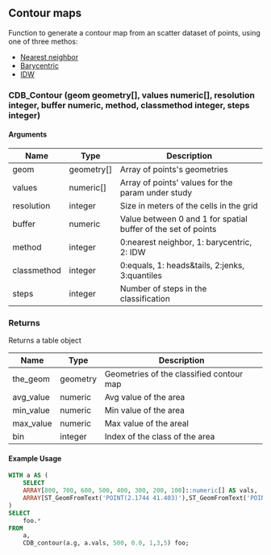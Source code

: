 ## Contour maps

Function to generate a contour map from an scatter dataset of points, using one of three methos:

* [Nearest neighbor](https://en.wikipedia.org/wiki/Nearest-neighbor_interpolation)
* [Barycentric](https://en.wikipedia.org/wiki/Barycentric_coordinate_system)
* [IDW](https://en.wikipedia.org/wiki/Inverse_distance_weighting)

### CDB_Contour (geom geometry[], values numeric[], resolution integer, buffer numeric, method, classmethod integer, steps integer)

#### Arguments

| Name | Type | Description |
|------|------|-------------|
| geom   | geometry[]  | Array of points's geometries |
| values | numeric[]   | Array of points' values for the param under study|
| resolution   | integer     | Size in meters of the cells in the grid|
| buffer   | numeric     | Value between 0 and 1 for spatial buffer of the set of points
| method   | integer     | 0:nearest neighbor, 1: barycentric, 2: IDW|
| classmethod   | integer     | 0:equals, 1: heads&tails, 2:jenks, 3:quantiles |
| steps   | integer     | Number of steps in the classification|

### Returns
Returns a table object

| Name | Type | Description |
|------|------|-------------|
| the_geom   | geometry  | Geometries of the classified contour map|
| avg_value | numeric   | Avg value of the area|
| min_value | numeric   | Min value of the area|
| max_value | numeric   | Max value of the areal|
| bin | integer   | Index of the class of the area|

#### Example Usage

```sql
WITH a AS (
    SELECT
    ARRAY[800, 700, 600, 500, 400, 300, 200, 100]::numeric[] AS vals,
    ARRAY[ST_GeomFromText('POINT(2.1744 41.403)'),ST_GeomFromText('POINT(2.1228 41.380)'),ST_GeomFromText('POINT(2.1511 41.374)'),ST_GeomFromText('POINT(2.1528 41.413)'),ST_GeomFromText('POINT(2.165 41.391)'),ST_GeomFromText('POINT(2.1498 41.371)'),ST_GeomFromText('POINT(2.1533 41.368)'),ST_GeomFromText('POINT(2.131386 41.41399)')] AS g
)
SELECT
    foo.*
FROM
    a,
    CDB_contour(a.g, a.vals, 500, 0.0, 1,3,5) foo;
```
